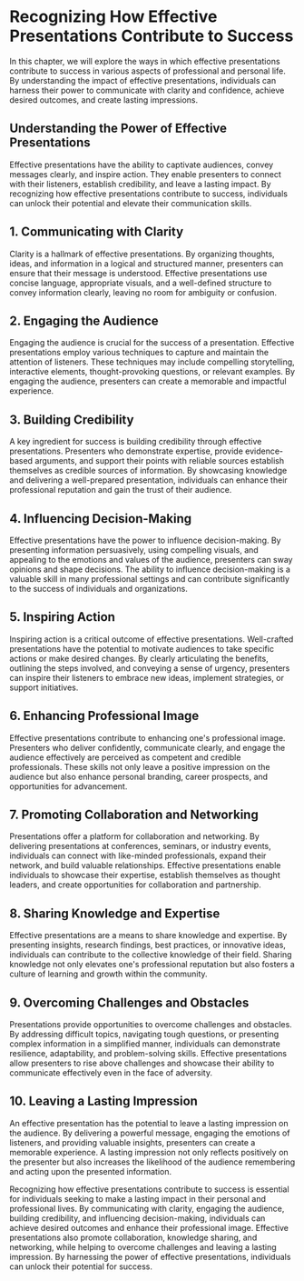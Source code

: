 Recognizing How Effective Presentations Contribute to Success
======================================================================

In this chapter, we will explore the ways in which effective presentations contribute to success in various aspects of professional and personal life. By understanding the impact of effective presentations, individuals can harness their power to communicate with clarity and confidence, achieve desired outcomes, and create lasting impressions.

**Understanding the Power of Effective Presentations**
------------------------------------------------------

Effective presentations have the ability to captivate audiences, convey messages clearly, and inspire action. They enable presenters to connect with their listeners, establish credibility, and leave a lasting impact. By recognizing how effective presentations contribute to success, individuals can unlock their potential and elevate their communication skills.

**1. Communicating with Clarity**
---------------------------------

Clarity is a hallmark of effective presentations. By organizing thoughts, ideas, and information in a logical and structured manner, presenters can ensure that their message is understood. Effective presentations use concise language, appropriate visuals, and a well-defined structure to convey information clearly, leaving no room for ambiguity or confusion.

**2. Engaging the Audience**
----------------------------

Engaging the audience is crucial for the success of a presentation. Effective presentations employ various techniques to capture and maintain the attention of listeners. These techniques may include compelling storytelling, interactive elements, thought-provoking questions, or relevant examples. By engaging the audience, presenters can create a memorable and impactful experience.

**3. Building Credibility**
---------------------------

A key ingredient for success is building credibility through effective presentations. Presenters who demonstrate expertise, provide evidence-based arguments, and support their points with reliable sources establish themselves as credible sources of information. By showcasing knowledge and delivering a well-prepared presentation, individuals can enhance their professional reputation and gain the trust of their audience.

**4. Influencing Decision-Making**
----------------------------------

Effective presentations have the power to influence decision-making. By presenting information persuasively, using compelling visuals, and appealing to the emotions and values of the audience, presenters can sway opinions and shape decisions. The ability to influence decision-making is a valuable skill in many professional settings and can contribute significantly to the success of individuals and organizations.

**5. Inspiring Action**
-----------------------

Inspiring action is a critical outcome of effective presentations. Well-crafted presentations have the potential to motivate audiences to take specific actions or make desired changes. By clearly articulating the benefits, outlining the steps involved, and conveying a sense of urgency, presenters can inspire their listeners to embrace new ideas, implement strategies, or support initiatives.

**6. Enhancing Professional Image**
-----------------------------------

Effective presentations contribute to enhancing one's professional image. Presenters who deliver confidently, communicate clearly, and engage the audience effectively are perceived as competent and credible professionals. These skills not only leave a positive impression on the audience but also enhance personal branding, career prospects, and opportunities for advancement.

**7. Promoting Collaboration and Networking**
---------------------------------------------

Presentations offer a platform for collaboration and networking. By delivering presentations at conferences, seminars, or industry events, individuals can connect with like-minded professionals, expand their network, and build valuable relationships. Effective presentations enable individuals to showcase their expertise, establish themselves as thought leaders, and create opportunities for collaboration and partnership.

**8. Sharing Knowledge and Expertise**
--------------------------------------

Effective presentations are a means to share knowledge and expertise. By presenting insights, research findings, best practices, or innovative ideas, individuals can contribute to the collective knowledge of their field. Sharing knowledge not only elevates one's professional reputation but also fosters a culture of learning and growth within the community.

**9. Overcoming Challenges and Obstacles**
------------------------------------------

Presentations provide opportunities to overcome challenges and obstacles. By addressing difficult topics, navigating tough questions, or presenting complex information in a simplified manner, individuals can demonstrate resilience, adaptability, and problem-solving skills. Effective presentations allow presenters to rise above challenges and showcase their ability to communicate effectively even in the face of adversity.

**10. Leaving a Lasting Impression**
------------------------------------

An effective presentation has the potential to leave a lasting impression on the audience. By delivering a powerful message, engaging the emotions of listeners, and providing valuable insights, presenters can create a memorable experience. A lasting impression not only reflects positively on the presenter but also increases the likelihood of the audience remembering and acting upon the presented information.

Recognizing how effective presentations contribute to success is essential for individuals seeking to make a lasting impact in their personal and professional lives. By communicating with clarity, engaging the audience, building credibility, and influencing decision-making, individuals can achieve desired outcomes and enhance their professional image. Effective presentations also promote collaboration, knowledge sharing, and networking, while helping to overcome challenges and leaving a lasting impression. By harnessing the power of effective presentations, individuals can unlock their potential for success.
